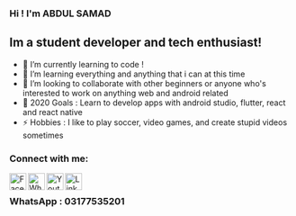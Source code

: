 ### Hi !  I'm ABDUL SAMAD

## Im a student developer and tech enthusiast!

- 🔭 I’m currently learning to code !
- 🌱 I’m learning everything and anything that i can at this time
- 👯 I’m looking to collaborate with other beginners or anyone who's interested to work on anything web and android related
- 🥅 2020 Goals : Learn to develop apps with android studio, flutter, react and react native
- ⚡ Hobbies : I like to play soccer, video games, and create stupid videos sometimes

### Connect with me:
  
[<img align="left" alt="Facebook | Abdul Samad" width="30px" src="https://cdn.jsdelivr.net/npm/simple-icons@3.4.0/icons/facebook.svg" />][facebook]
[<img align="left" alt="WhatsApp | Abdul Samad" width="30px" src="https://cdn.jsdelivr.net/npm/simple-icons@3.4.0/icons/whatsapp.svg" />][whatsapp]
[<img align="left" alt="Youtube | Abdul Samad" width="30px" src="https://cdn.jsdelivr.net/npm/simple-icons@3.4.0/icons/youtube.svg" />][Youtube]
[<img align="left" alt="LinkedIn | Abdul Samad" width="30px" src="https://cdn-icons-png.flaticon.com/512/174/174857.png" />][linkedin]
<br>
### WhatsApp : 03177535201

<br />

[facebook]: https://www.facebook.com/profile.php?id=100008059773001
[whatsapp]: https://wa.me/+923177535201
[youtube]: https://www.youtube.com/channel/UCpdSatx1darbkK4koxxRvjg/
[linkedin]: https://www.linkedin.com/in/abdul-samad-b69299172/
